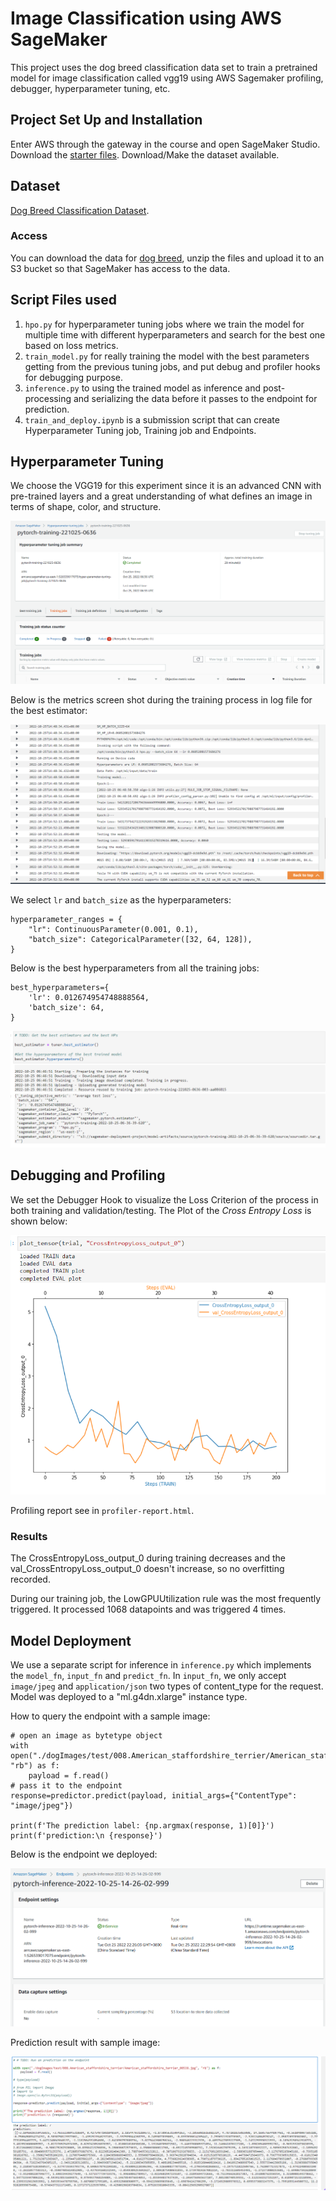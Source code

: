 # Image Classification using AWS SageMaker
This project uses the dog breed classification data set to train a pretrained model for image classification called vgg19 using AWS Sagemaker profiling, debugger, hyperparameter tuning, etc.

## Project Set Up and Installation
Enter AWS through the gateway in the course and open SageMaker Studio. 
Download the [starter files](https://github.com/udacity/CD0387-deep-learning-topics-within-computer-vision-nlp-project-starter).
Download/Make the dataset available. 

## Dataset
[Dog Breed Classification Dataset](https://s3-us-west-1.amazonaws.com/udacity-aind/dog-project/dogImages.zip).


### Access
You can download the data for [dog breed](https://s3-us-west-1.amazonaws.com/udacity-aind/dog-project/dogImages.zip), unzip the files and upload it to an S3 bucket so that SageMaker has access to the data. 

## Script Files used

1. `hpo.py` for hyperparameter tuning jobs where we train the model for multiple time with different hyperparameters and search for the best one based on loss metrics.
2. `train_model.py` for really training the model with the best parameters getting from the previous tuning jobs, and put debug and profiler hooks for debugging purpose.
3. `inference.py` to using the trained model as inference and post-processing and serializing the data before it passes to the endpoint for prediction.
4. `train_and_deploy.ipynb` is a submission script that can create Hyperparameter Tuning job, Training job and Endpoints.

## Hyperparameter Tuning
We choose the VGG19 for this experiment since it is an advanced CNN with pre-trained layers and a great understanding of what defines an image in terms of shape, color, and structure.  

![hyperparameter-tuning](images/hyperparameter-tuning.png)



Below is the metrics screen shot during the training process in log file for the best estimator:

![hpo-best-estimator-log](images/hpo-best-estimator-log.png)

We select `lr` and `batch_size` as the hyperparameters: 

```
hyperparameter_ranges = {
    "lr": ContinuousParameter(0.001, 0.1),
    "batch_size": CategoricalParameter([32, 64, 128]),
}
```

Below is the best hyperparameters from all the training jobs:

```
best_hyperparameters={
    'lr': 0.012674954748888564,
    'batch_size': 64,
}
```

![best-hyperparameters](images/best-hyperparameters.png)

## Debugging and Profiling
We set the Debugger Hook to visualize the Loss Criterion of the process in both training and validation/testing. The Plot of the *Cross Entropy Loss* is shown below:

![debugging-output](images/debugging-output.png)

Profiling report see in `profiler-report.html`.

### Results
The CrossEntropyLoss_output_0 during training decreases and the  val_CrossEntropyLoss_output_0 doesn't increase, so no overfitting recorded.

During our training job, the LowGPUUtilization rule was the most frequently triggered. It processed 1068 datapoints and was triggered 4 times.


## Model Deployment
We use a separate script for inference in `inference.py` which implements the `model_fn`, `input_fn` and `predict_fn`. In `input_fn`, we only accept `image/jpeg` and `application/json` two types of content_type for the request. Model was deployed to a "ml.g4dn.xlarge" instance type.

How to query the endpoint with a sample image:

```
# open an image as bytetype object  
with open("./dogImages/test/008.American_staffordshire_terrier/American_staffordshire_terrier_00538.jpg", "rb") as f:
    payload = f.read()
# pass it to the endpoint 
response=predictor.predict(payload, initial_args={"ContentType": "image/jpeg"})

print(f'The prediction label: {np.argmax(response, 1)[0]}')
print(f'prediction:\n {response}')

```



Below is the endpoint we deployed:

![endpoint](images/endpoint.png)

Prediction result with sample image:

![prediction-result](images/prediction-result.png)
